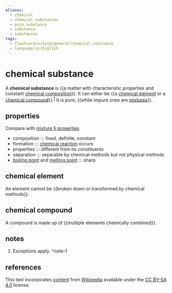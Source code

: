 ```yaml
---
aliases:
  - chemical
  - chemical substances
  - pure substance
  - substance
  - substances
tags:
  - flashcard/active/general/chemical_substance
  - language/in/English
---
```


# chemical substance

A __chemical substance__ is {{a matter with characteristic properties and constant [chemical composition](chemical%20composition.md)}}. It can either be {{a [chemical element](#chemical%20element) or a [chemical compound](#chemical%20compound)}}.<sup>[1](#^note-1)</sup> It is pure, {{while impure ones are [mixtures](mixture.md)}}. <!--SR:!2024-12-28,358,230!2028-11-23,1538,310!2028-06-24,1491,350-->

## properties

Compare with [mixture § properties](mixture.md#properties).

- composition ::: fixed, definite, constant <!--SR:!2028-11-18,1534,310!2025-04-23,319,358-->
- formation ::: [chemical reaction](chemical%20reaction.md) occurs <!--SR:!2027-10-06,1287,350!2025-04-18,315,358-->
- properties ::: different from its constituents <!--SR:!2024-09-19,370,290!2025-07-02,376,358-->
- separation ::: separable by chemical methods but not physical methods <!--SR:!2026-01-01,769,330!2025-03-25,276,338-->
- [boiling point](boiling%20point.md) and [melting point](melting%20point.md) ::: sharp <!--SR:!2026-02-14,806,330!2024-12-28,223,338-->

## chemical element

An element cannot be {{broken down or transformed by chemical methods}}. <!--SR:!2026-04-11,783,290-->

## chemical compound

A compound is made up of {{multiple elements chemically combined}}. <!--SR:!2025-05-15,553,290-->

## notes

1. Exceptions apply. ^note-1

## references

This text incorporates [content](https://en.wikipedia.org/wiki/chemical_substance) from [Wikipedia](Wikipedia.md) available under the [CC BY-SA 4.0](https://creativecommons.org/licenses/by-sa/4.0/) license.
